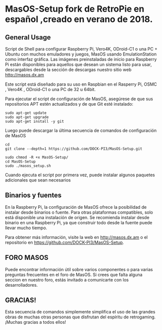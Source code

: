 MasOS-Setup fork de RetroPie en español ,creado en verano de 2018.
==============

General Usage
-------------

Script de Shell para configurar Raspberry Pi, Vero4K, ODroid-C1 o una PC + Ubuntu con muchos emuladores y juegos, MasOS usando EmulationStation como interfaz gráfica. Las imágenes preinstaladas de inicio para Raspberry Pi están disponibles para aquellos que desean un sistema listo para usar, descargables desde la sección de descargas nuestro sitio web http://masos.dx.am 

Este script está diseñado para su uso en Raspbian en el Rasperry Pi, OSMC , Vero4K , ODroid-C1 o una PC de 32 u 64bit.

Para ejecutar el script de configuración de MasOS, asegúrese de que sus repositorios APT estén actualizados y de que Git esté instalado:

```shell
sudo apt-get update
sudo apt-get upgrade
sudo apt-get install -y git
```

Luego puede descargar la última secuencia de comandos de configuración de MasOS

```shell
cd
git clone --depth=1 https://github.com/DOCK-PI3/MasOS-Setup.git
```

```shell
sudo chmod -R +x MasOS-Setup/
cd MasOS-Setup
sudo ./masos_setup.sh
```

Cuando ejecuta el script por primera vez, puede instalar algunos paquetes adicionales que sean necesarios


Binarios y fuentes
--------------------

En la Raspberry Pi, la configuración de MasOS ofrece la posibilidad de instalar desde binarios o fuente. Para otras plataformas compatibles, solo está disponible una instalación de origen. Se recomienda instalar desde binario en una Raspberry Pi, ya que construir todo desde la fuente puede llevar mucho tiempo.

Para obtener más información, visite la web en http://masos.dx.am o el repositorio en https://github.com/DOCK-PI3/MasOS-Setup.

FORO MASOS
----------

Puede encontrar información útil sobre varios componentes o para varias preguntas frecuentes en el foro de MasOS. Si crees que falta alguna seccion en nuestro foro, estás invitado a comunicarte con los desarrolladores.


GRACIAS!
------

Esta secuencia de comandos simplemente simplifica el uso de las grandes obras de muchas otras personas que disfrutan del espíritu de retrogaming. ¡Muchas gracias a todos ellos!
